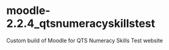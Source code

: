 moodle-2.2.4_qtsnumeracyskillstest
==================================

Custom build of Moodle for QTS Numeracy Skills Test website